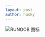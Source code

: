 ```yaml
---
layout: post
author: husky
---
```

![RUNOOB 图标](https://github.com/Husky2333c/Husky2333c.github.io/tree1.png)